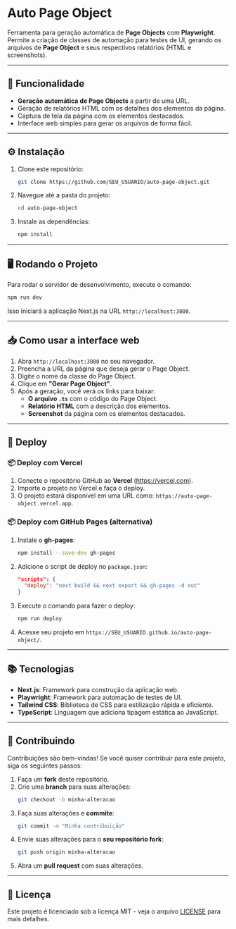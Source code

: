 
# Auto Page Object

Ferramenta para geração automática de **Page Objects** com **Playwright**. Permite a criação de classes de automação para testes de UI, gerando os arquivos de **Page Object** e seus respectivos relatórios (HTML e screenshots).

---

## 🚀 Funcionalidade

- **Geração automática de Page Objects** a partir de uma URL.
- Geração de relatórios HTML com os detalhes dos elementos da página.
- Captura de tela da página com os elementos destacados.
- Interface web simples para gerar os arquivos de forma fácil.

---

## ⚙️ Instalação

1. Clone este repositório:

   ```bash
   git clone https://github.com/SEU_USUARIO/auto-page-object.git
   ```

2. Navegue até a pasta do projeto:

   ```bash
   cd auto-page-object
   ```

3. Instale as dependências:

   ```bash
   npm install
   ```

---

## 🖥️ Rodando o Projeto

Para rodar o servidor de desenvolvimento, execute o comando:

```bash
npm run dev
```

Isso iniciará a aplicação Next.js na URL `http://localhost:3000`.

---

## 📥 Como usar a interface web

1. Abra `http://localhost:3000` no seu navegador.
2. Preencha a URL da página que deseja gerar o Page Object.
3. Digite o nome da classe do Page Object.
4. Clique em **"Gerar Page Object"**.
5. Após a geração, você verá os links para baixar:
   - **O arquivo `.ts`** com o código do Page Object.
   - **Relatório HTML** com a descrição dos elementos.
   - **Screenshot** da página com os elementos destacados.

---

## 🔧 Deploy

### 📦 Deploy com Vercel

1. Conecte o repositório GitHub ao **Vercel** (https://vercel.com).
2. Importe o projeto no Vercel e faça o deploy.
3. O projeto estará disponível em uma URL como: `https://auto-page-object.vercel.app`.

### 📦 Deploy com GitHub Pages (alternativa)

1. Instale o **gh-pages**:

   ```bash
   npm install --save-dev gh-pages
   ```

2. Adicione o script de deploy no `package.json`:

   ```json
   "scripts": {
     "deploy": "next build && next export && gh-pages -d out"
   }
   ```

3. Execute o comando para fazer o deploy:

   ```bash
   npm run deploy
   ```

4. Acesse seu projeto em `https://SEU_USUARIO.github.io/auto-page-object/`.

---

## 📚 Tecnologias

- **Next.js**: Framework para construção da aplicação web.
- **Playwright**: Framework para automação de testes de UI.
- **Tailwind CSS**: Biblioteca de CSS para estilização rápida e eficiente.
- **TypeScript**: Linguagem que adiciona tipagem estática ao JavaScript.

---

## 🤝 Contribuindo

Contribuições são bem-vindas! Se você quiser contribuir para este projeto, siga os seguintes passos:

1. Faça um **fork** deste repositório.
2. Crie uma **branch** para suas alterações:
   ```bash
   git checkout -b minha-alteracao
   ```
3. Faça suas alterações e **commite**:
   ```bash
   git commit -m "Minha contribuição"
   ```
4. Envie suas alterações para o **seu repositório fork**:
   ```bash
   git push origin minha-alteracao
   ```
5. Abra um **pull request** com suas alterações.

---

## 📜 Licença

Este projeto é licenciado sob a licença MIT - veja o arquivo [LICENSE](LICENSE) para mais detalhes.
